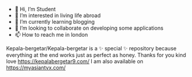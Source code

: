 - 👋 Hi, I’m Student
- 👀 I’m interested in living life abroad
- 🌱 I’m currently learning blogging
- 💞️ I’m looking to collaborate on developing some applications
- 📫 How to reach me in london

Kepala-bergetar/Kepala-bergetar is a ✨ special ✨ repository because everything at the end works just as perfect as honey. 
Thanks for you kind love
https://kepalabergetar9.com/
I am also available on https://myasiantvx.com/
